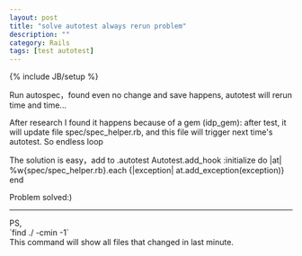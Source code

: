 ```yaml
---
layout: post
title: "solve autotest always rerun problem"
description: ""
category: Rails
tags: [test autotest]
---
```

{% include JB/setup %}


Run autospec，found even no change and save happens, autotest will rerun time and time... 


After research I found it happens because of a gem (idp_gem): after test, it will update file spec/spec\_helper.rb, and this file will trigger next time's autotest. So endless loop 


The solution is easy，add to .autotest 
Autotest.add_hook :initialize do |at|
  %w{spec/spec_helper.rb}.each {|exception| at.add_exception(exception)}
end

Problem solved:) 

<hr>
PS,<br>
`find ./ -cmin -1`<br>
This command will show all files that changed in last minute. 
